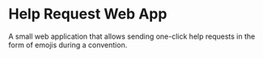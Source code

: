 # Help Request Web App

A small web application that allows sending one-click help requests in the form of emojis during a convention.
